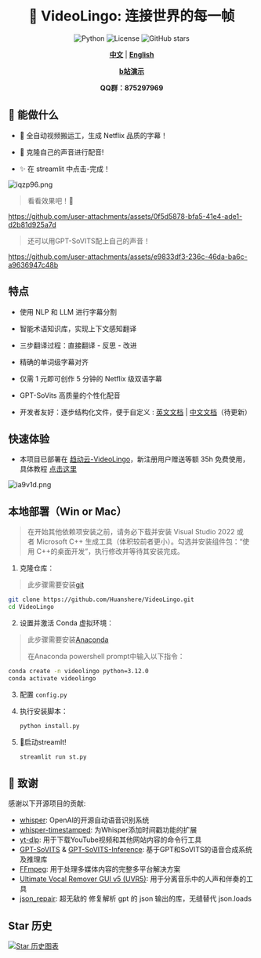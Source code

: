 <div align="center">

# 🌉 VideoLingo: 连接世界的每一帧

![Python](https://img.shields.io/badge/python-v3.12-blue.svg)
![License](https://img.shields.io/badge/license-MIT-green.svg)
![GitHub stars](https://img.shields.io/github/stars/Huanshere/VideoLingo.svg)

[**中文**](README.md) | [**English**](README.en.md)

[**b站演示**](https://www.bilibili.com/video/BV1QsYXeGEPP/)

**QQ群：875297969**

</div>

## 🌟 能做什么

- 🍖 全自动视频搬运工，生成 Netflix 品质的字幕！

- 🎤 克隆自己的声音进行配音!

- ✨ 在 streamlit 中点击-完成！

![iqzp96.png](https://files.catbox.moe/iqzp96.png)

> 看看效果吧！💪

https://github.com/user-attachments/assets/0f5d5878-bfa5-41e4-ade1-d2b81d925a7d

> 还可以用GPT-SoVITS配上自己的声音！

https://github.com/user-attachments/assets/e9833df3-236c-46da-ba6c-a9636947c48b

## 特点

- 使用 NLP 和 LLM 进行字幕分割

- 智能术语知识库，实现上下文感知翻译

- 三步翻译过程：直接翻译 - 反思 - 改进

- 精确的单词级字幕对齐

- 仅需 1 元即可创作 5 分钟的 Netflix 级双语字幕

- GPT-SoVits 高质量的个性化配音

- 开发者友好：逐步结构化文件，便于自定义 : [英文文档](./docs/README_guide_en.md) | [中文文档](./docs/README_guide_zh.md)（待更新）

## 快速体验

- 本项目已部署在 [趋动云-VideoLingo](https://open.virtaicloud.com/web/project/detail/480194078119297024)，新注册用户赠送等额 35h 免费使用，具体教程 [点击这里](docs/趋动云使用说明.md)

![ia9v1d.png](https://files.catbox.moe/ia9v1d.png)

## 本地部署（Win or Mac）

> 在开始其他依赖项安装之前，请务必下载并安装 Visual Studio 2022 或者 Microsoft C++ 生成工具（体积较前者更小）。勾选并安装组件包：“使用 C++的桌面开发”，执行修改并等待其安装完成。

1. 克隆仓库：
> 此步骤需要安装[git](https://git-scm.com/download/win)

   ```bash
   git clone https://github.com/Huanshere/VideoLingo.git
   cd VideoLingo
   ```

2. 设置并激活 Conda 虚拟环境：

> 此步骤需要安装[Anaconda](https://www.anaconda.com/download/success)
> 
> 在Anaconda powershell prompt中输入以下指令：
   ```bash
   conda create -n videolingo python=3.12.0
   conda activate videolingo
   ```

3. 配置 `config.py`

4. 执行安装脚本：

   ```bash
   python install.py
   ```

5. 🎉启动streamlt!
   ```bash
   streamlit run st.py
   ```

## 🙏 致谢

感谢以下开源项目的贡献:

- [whisper](https://github.com/openai/whisper): OpenAI的开源自动语音识别系统
- [whisper-timestamped](https://github.com/linto-ai/whisper-timestamped): 为Whisper添加时间戳功能的扩展
- [yt-dlp](https://github.com/yt-dlp/yt-dlp): 用于下载YouTube视频和其他网站内容的命令行工具
- [GPT-SoVITS](https://github.com/RVC-Project/GPT-SoVITS) & [GPT-SoVITS-Inference](https://github.com/X-T-E-R/GPT-SoVITS-Inference): 基于GPT和SoVITS的语音合成系统及推理库
- [FFmpeg](https://github.com/FFmpeg/FFmpeg): 用于处理多媒体内容的完整多平台解决方案
- [Ultimate Vocal Remover GUI v5 (UVR5)](https://github.com/Anjok07/ultimatevocalremovergui): 用于分离音乐中的人声和伴奏的工具
- [json_repair](https://github.com/mangiucugna/json_repair): 超无敌的 修复解析 gpt 的 json 输出的库，无缝替代 json.loads

## Star 历史

[![Star 历史图表](https://api.star-history.com/svg?repos=Huanshere/VideoLingo&type=Timeline)](https://star-history.com/#Huanshere/VideoLingo)
